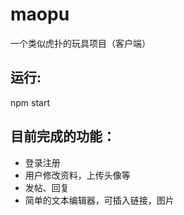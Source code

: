 # maopu
一个类似虎扑的玩具项目（客户端）

## 运行: 
npm start

## 目前完成的功能：

- 登录注册
- 用户修改资料，上传头像等
- 发帖、回复
- 简单的文本编辑器，可插入链接，图片
